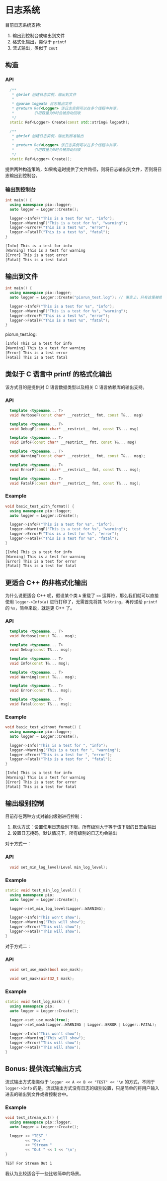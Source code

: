 # 日志系统

目前日志系统支持:

1. 输出到控制台或输出到文件
2. 格式化输出，类似于 `printf`
3. 流式输出，类似于 `cout`

## 构造

### API

```cpp
  /**
   * @brief 创建日志实例，输出到文件
   *
   * @param logpath 日志输出文件
   * @return Ref<Logger> 该日志实例可以在多个线程中共享，
   *         引用数量为0时会被自动回收
   */
  static Ref<Logger> Create(const std::string& logpath);

  /**
   * @brief 创建日志实例，输出到标准输出
   *
   * @return Ref<Logger> 该日志实例可以在多个线程中共享，
   *         引用数量为0时会被自动回收
   */
  static Ref<Logger> Create();
```

提供两种构造策略，如果构造时提供了文件路径，则将日志输出到文件，否则将日志输出到控制台。

### 输出到控制台

```cpp
int main() {
  using namespace pio::logger;
  auto logger = Logger::Create();

  logger->InfoF("This is a test for %s", "info");
  logger->WarningF("This is a test for %s", "warning");
  logger->ErrorF("This is a test %s", "error");
  logger->FatalF("This is a test %s", "fatal");
}
```

```txt
[Info] This is a test for info
[Warning] This is a test for warning
[Error] This is a test error
[Fatal] This is a test fatal
```

## 输出到文件

```cpp
int main() {
  using namespace pio::logger;
  auto logger = Logger::Create("piorun_test.log"); // 事实上，只有这里被修改了

  logger->InfoF("This is a test for %s", "info");
  logger->WarningF("This is a test for %s", "warning");
  logger->ErrorF("This is a test %s", "error");
  logger->FatalF("This is a test %s", "fatal");
}
```

piorun_test.log:

```txt
[Info] This is a test for info
[Warning] This is a test for warning
[Error] This is a test error
[Fatal] This is a test fatal
```

## 类似于 C 语言中 printf 的格式化输出

该方式目的是提供对 C 语言数据类型以及相关 C 语言依赖库的输出支持。

### API

```cpp
  template <typename... T>
  void VerboseF(const char* __restrict__ fmt, const T&... msg)

  template <typename... T>
  void DebugF(const char* __restrict__ fmt, const T&... msg)

  template <typename... T>
  void InfoF(const char* __restrict__ fmt, const T&... msg)

  template <typename... T>
  void WarningF(const char* __restrict__ fmt, const T&... msg);

  template <typename... T>
  void ErrorF(const char* __restrict__ fmt, const T&... msg);

  template <typename... T>
  void FatalF(const char* __restrict__ fmt, const T&... msg);
```

### Example

```cpp
void basic_test_with_format() {
  using namespace pio::logger;
  auto logger = Logger::Create();

  logger->InfoF("This is a test for %s", "info");
  logger->WarningF("This is a test for %s", "warning");
  logger->ErrorF("This is a test for %s", "error");
  logger->FatalF("This is a test for %s", "fatal");
}
```

```txt
[Info] This is a test for info
[Warning] This is a test for warning
[Error] This is a test for error
[Fatal] This is a test for fatal
```

## 更适合 C++ 的非格式化输出

为什么说更适合 C++ 呢，假设某个类 `A` 重载了 `<<` 运算符，那么我们就可以直接使用 `logger->Info(a)` 进行打印了，无需首先将其 `ToString`，再传递给 `printf` 的 `%s`，简单来说，就是更 C++ 了。

### API

```cpp
  template <typename... T>
  void Verbose(const T&... msg);

  template <typename... T>
  void Debug(const T&... msg);

  template <typename... T>
  void Info(const T&... msg);

  template <typename... T>
  void Warning(const T&... msg);

  template <typename... T>
  void Error(const T&... msg);

  template <typename... T>
  void Fatal(const T&... msg);
```

### Example

```cpp
void basic_test_without_format() {
  using namespace pio::logger;
  auto logger = Logger::Create();

  logger->Info("This is a test for ", "info");
  logger->Warning("This is a test for ", "warning");
  logger->Error("This is a test for ", "error");
  logger->Fatal("This is a test for ", "fatal");
}
```

```txt
[Info] This is a test for info
[Warning] This is a test for warning
[Error] This is a test for error
[Fatal] This is a test for fatal
```

## 输出级别控制

目前存在两种方式对输出级别进行控制：

1. 默认方式：设置使用日志级别下限，所有级别大于等于该下限的日志会输出
2. 设置日志掩码，默认情况下，所有级别的日志均会输出

对于方式一：

### API

```cpp
  void set_min_log_level(Level min_log_level);
```

### Example

```cpp
static void test_min_log_level() {
  using namespace pio;
  auto logger = Logger::Create();

  logger->set_min_log_level(Logger::WARNING);

  logger->Info("This won't show");
  logger->Warning("This will show");
  logger->Error("This will show");
  logger->Fatal("This will show");
}
```

对于方式二：

### API

```cpp
  void set_use_mask(bool use_mask);

  void set_mask(uint32_t mask);
```

### Example

```cpp
static void test_log_mask() {
  using namespace pio;
  auto logger = Logger::Create();

  logger->set_use_mask(true);
  logger->set_mask(Logger::WARNING | Logger::ERROR | Logger::FATAL);

  logger->Info("This won't show");
  logger->Warning("This will show");
  logger->Error("This will show");
  logger->Fatal("This will show");
}
```

## Bonus: 提供流式输出方式

流式输出方式指类似于 `logger << A << B << "TEST" << '\n` 的方式，不同于 `logger->Info` 的是，流式输出方式没有日志的级别设置，只是简单的将用户输入进去的输出到文件或者控制台中。

### Example

```cpp
void test_stream_out() {
  using namespace pio::logger;
  auto logger = Logger::Create();

  logger << "TEST "
         << "For "
         << "Stream "
         << "Out " << 1 << '\n';
}
```

```txt
TEST For Stream Out 1
```

我认为比较适合于一些比较简单的场景。
